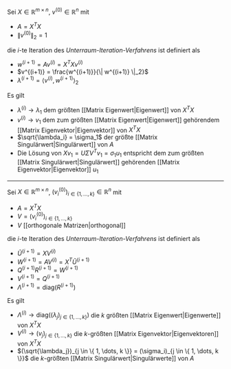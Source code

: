 Sei $X \in \mathbb{R}^{m \times n}$, $v^{(0)} \in \mathbb{R}^n$ mit
- $A = X^TX$
- $\| v^{(0)} \|_2 = 1$

die $i$-te Iteration des *Unterraum-Iteration-Verfahrens* ist definiert als
- $w^{(i+1)} = Av^{(i)} = X^TXv^{(i)}$
- $v^{(i+1)} = \frac{w^{(i+1)}}{\| w^{(i+1)} \|_2}$
- $\lambda^{(i+1)} = \langle v^{(i)}, w^{(i+1)} \rangle_2$

Es gilt
- $\lambda^{(i)} \to \lambda_1$ dem größten [[Matrix Eigenwert|Eigenwert]] von $X^TX$
- $v^{(i)} \to v_1$ dem zum größten [[Matrix Eigenwert|Eigenwert]] gehörendem [[Matrix Eigenvektor|Eigenvektor]] von $X^TX$
- $\sqrt{\lambda_i} = \sigma_1$ der größte [[Matrix Singulärwert|Singulärwert]] von $A$
- Die Lösung von $Xv_1 = U\Sigma V^Tv_1 = \sigma_1u_1$ entspricht dem zum größten [[Matrix Singulärwert|Singulärwert]] gehörenden [[Matrix Eigenvektor|Eigenvektor]] $u_1$

---

Sei $X \in \mathbb{R}^{m \times n}$, $(v_i^{(0)})_{i \in \{ 1, \dots, k \}} \in \mathbb{R}^n$ mit
- $A = X^TX$
- $V = (v_i^{(0)})_{i \in \{ 1, \dots, k \}}$
- $V$ [[orthogonale Matrizen|orthogonal]]

die $i$-te Iteration des *Unterraum-Iteration-Verfahrens* ist definiert als
- $\tilde{U}^{(i+1)} = XV^{(i)}$
- $W^{(i+1)} = AV^{(i)} = X^T\tilde{U}^{(i+1)}$
- $Q^{(i+1)}R^{(i+1)} = W^{(i+1)}$
- $V^{(i+1)} = Q^{(i+1)}$
- $\Lambda^{(i+1)} = \text{diag}(R^{(i+1)})$

Es gilt
- $\Lambda^{(i)} \to \text{diag}((\lambda_j)_{j \in \{ 1, \dots, k \}})$ die $k$ größten [[Matrix Eigenwert|Eigenwerte]] von $X^TX$
- $V^{(i)} \to (v_j)_{j \in \{ 1, \dots, k \}}$ die $k$-größten [[Matrix Eigenvektor|Eigenvektoren]] von $X^TX$
- $(\sqrt{\lambda_j})_{j \in \{ 1, \dots, k \}} = (\sigma_i)_{j \in \{ 1, \dots, k \}}$ die $k$-größten [[Matrix Singulärwert|Singulärwerte]] von $A$